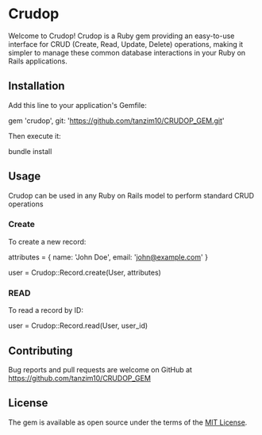 # Crudop

Welcome to Crudop! Crudop is a Ruby gem providing an easy-to-use interface for CRUD (Create, Read, Update, Delete) operations, making it simpler to manage these common database interactions in your Ruby on Rails applications.

## Installation

Add this line to your application's Gemfile:

gem 'crudop', git: 'https://github.com/tanzim10/CRUDOP_GEM.git'

Then execute it:

bundle install

## Usage

Crudop can be used in any Ruby on Rails model to perform standard CRUD operations

### Create
To create a new record:

attributes = { name: 'John Doe', email: 'john@example.com' } <br>

user = Crudop::Record.create(User, attributes)

### READ
To read a record by ID:

user = Crudop::Record.read(User, user_id)


## Contributing

Bug reports and pull requests are welcome on GitHub at https://github.com/tanzim10/CRUDOP_GEM

## License

The gem is available as open source under the terms of the [MIT License](https://opensource.org/licenses/MIT).
